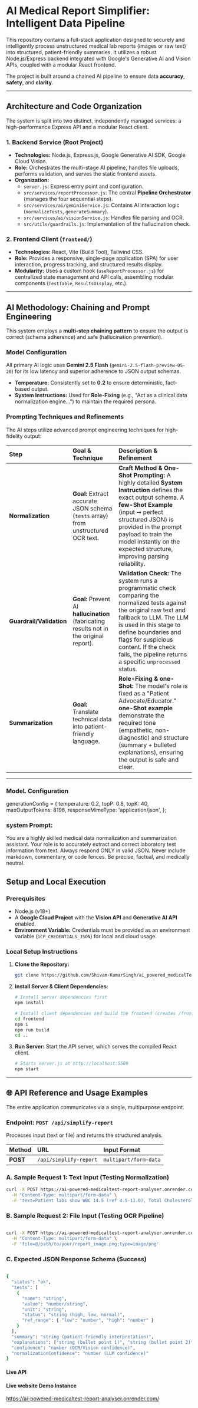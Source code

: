 # AI Medical Report Simplifier: Intelligent Data Pipeline

This repository contains a full-stack application designed to securely and intelligently process unstructured medical lab reports (images or raw text) into structured, patient-friendly summaries. It utilizes a robust Node.js/Express backend integrated with Google's Generative AI and Vision APIs, coupled with a modular React frontend.

The project is built around a chained AI pipeline to ensure data **accuracy**, **safety**, and **clarity**.

---

##  Architecture and Code Organization

The system is split into two distinct, independently managed services: a high-performance Express API and a modular React client.

### 1. Backend Service (Root Project)

* **Technologies:** Node.js, Express.js, Google Generative AI SDK, Google Cloud Vision.
* **Role:** Orchestrates the multi-stage AI pipeline, handles file uploads, performs validation, and serves the static frontend assets.
* **Organization:**
    * `server.js`: Express entry point and configuration.
    * `src/services/reportProcessor.js`: The central **Pipeline Orchestrator** (manages the four sequential steps).
    * `src/services/ai/geminiService.js`: Contains AI interaction logic (`normalizeTests`, `generateSummary`).
    * `src/services/ai/visionService.js`: Handles file parsing and OCR.
    * `src/utils/guardrails.js`: Implementation of the hallucination check.

### 2. Frontend Client (`frontend/`)

* **Technologies:** React, Vite (Build Tool), Tailwind CSS.
* **Role:** Provides a responsive, single-page application (SPA) for user interaction, progress tracking, and structured results display.
* **Modularity:** Uses a custom hook (`useReportProcessor.js`) for centralized state management and API calls, assembling modular components (`TestTable`, `ResultsDisplay`, etc.).

---

## AI Methodology: Chaining and Prompt Engineering

This system employs a **multi-step chaining pattern** to ensure the output is correct (schema adherence) and safe (hallucination prevention).

### Model Configuration

All primary AI logic uses **Gemini 2.5 Flash** (`gemini-2.5-flash-preview-05-20`) for its low latency and superior adherence to JSON output schemas.

* **Temperature:** Consistently set to **0.2** to ensure deterministic, fact-based output.
* **System Instructions:** Used for **Role-Fixing** (e.g., "Act as a clinical data normalization engine...") to maintain the required persona.

### Prompting Techniques and Refinements

The AI steps utilize advanced prompt engineering techniques for high-fidelity output:

| Step | Goal & Technique | Description & Refinement |
| :--- | :--- | :--- |
| **Normalization** | **Goal:** Extract accurate JSON schema (`tests` array) from unstructured OCR text. | **Craft Method & One-Shot Prompting:** A highly detailed **System Instruction** defines the exact output schema. A **few-Shot Example** (input ➞ perfect structured JSON) is provided in the prompt payload to train the model instantly on the expected structure, improving parsing reliability. |
| **Guardrail/Validation** | **Goal:** Prevent AI **hallucination** (fabricating results not in the original report). | **Validation Check:** The system runs a programmatic check comparing the normalized tests against the original raw text and fallback to LLM. The LLM is used in this stage to define boundaries and flags for suspicious content. If the check fails, the pipeline returns a specific `unprocessed` status. |
| **Summarization** | **Goal:** Translate technical data into patient-friendly language. | **Role-Fixing & one-Shot:** The model's role is fixed as a "Patient Advocate/Educator." **one-Shot example** demonstrate the required tone (empathetic, non-diagnostic) and structure (summary + bulleted explanations), ensuring the output is safe and clear. |

---
### ModeL Configuration

generationConfig = {
  temperature: 0.2,
  topP: 0.8,
  topK: 40,
  maxOutputTokens: 8196,
  responseMimeType: 'application/json',
};
### system Prompt:
You are a highly skilled medical data normalization and summarization assistant.
Your role is to accurately extract and correct laboratory test information from text.
Always respond ONLY in valid JSON. Never include markdown, commentary, or code fences.
Be precise, factual, and medically neutral.


##  Setup and Local Execution

### Prerequisites

* Node.js (v18+)
* A **Google Cloud Project** with the **Vision API** and **Generative AI API** enabled.
* **Environment Variable:** Credentials must be provided as an environment variable (`GCP_CREDENTIALS_JSON`) for local and cloud usage.

### Local Setup Instructions

1.  **Clone the Repository:**
    ```bash
    git clone https://github.com/Shivam-KumarSingh/ai_powered_medicalTest_report_analyser
    
    ```

2.  **Install Server & Client Dependencies:**
    ```bash
    # Install server dependencies first
    npm install
    
    # Install client dependencies and build the frontend (creates /frontend/assets)
    cd frontend
    npm i
    npm run build
    cd ..
    ```

3.  **Run Server:**
    Start the API server, which serves the compiled React client.

    ```bash
    # Starts server.js at http://localhost:5500
    npm start
    ```

---

## 🌐 API Reference and Usage Examples

The entire application communicates via a single, multipurpose endpoint.

### Endpoint: `POST /api/simplify-report`

Processes input (text or file) and returns the structured analysis.

| Method | URL | Input Format |
| :--- | :--- | :--- |
| **POST** | `/api/simplify-report` | `multipart/form-data` |

### A. Sample Request 1: Text Input (Testing Normalization)

```bash
curl -X POST https://ai-powered-medicaltest-report-analyser.onrender.com/api/simplify-report \
  -H "Content-Type: multipart/form-data" \
  -F 'text=Patient labs show WBC 14.5 (ref 4.5-11.0), Total Cholesterol 220 mg/dL, and Hemoglobin 14 g/dL. All other values normal.'

```
### B. Sample Request 2: File Input (Testing OCR Pipeline)
```bash

curl -X POST https://ai-powered-medicaltest-report-analyser.onrender.com/api/simplify-report \
  -H "Content-Type: multipart/form-data" \
  -F 'file=@/path/to/your/report_image.png;type=image/png'

```

### C. Expected JSON Response Schema (Success)
```bash

{
  "status": "ok",
  "tests": [
    {
      "name": "string",
      "value": "number/string",
      "unit": "string",
      "status": "string (high, low, normal)",
      "ref_range": { "low": "number", "high": "number" }
    }
  ],
  "summary": "string (patient-friendly interpretation)",
  "explanations": ["string (bullet point 1)", "string (bullet point 2)"],
  "confidence": "number (OCR/Vision confidence)",
  "normalizationConfidence": "number (LLM confidence)"
}
```

#### Live API  

#### Live website Demo Instance
https://ai-powered-medicaltest-report-analyser.onrender.com/

